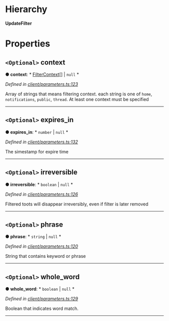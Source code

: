 

# Hierarchy

**UpdateFilter**

# Properties

<a id="context"></a>

## `<Optional>` context

**● context**: * [FilterContext](../modules/_entities_filter_.md#filtercontext)[] &#124; `null`
*

*Defined in [client/parameters.ts:123](https://github.com/lagunehq/core/blob/daa242c/src/client/parameters.ts#L123)*

Array of strings that means filtering context. each string is one of `home`, `notifications`, `public`, `thread`. At least one context must be specified

___
<a id="expires_in"></a>

## `<Optional>` expires_in

**● expires_in**: * `number` &#124; `null`
*

*Defined in [client/parameters.ts:132](https://github.com/lagunehq/core/blob/daa242c/src/client/parameters.ts#L132)*

The simestamp for expire time

___
<a id="irreversible"></a>

## `<Optional>` irreversible

**● irreversible**: * `boolean` &#124; `null`
*

*Defined in [client/parameters.ts:126](https://github.com/lagunehq/core/blob/daa242c/src/client/parameters.ts#L126)*

Filtered toots will disappear irreversibly, even if filter is later removed

___
<a id="phrase"></a>

## `<Optional>` phrase

**● phrase**: * `string` &#124; `null`
*

*Defined in [client/parameters.ts:120](https://github.com/lagunehq/core/blob/daa242c/src/client/parameters.ts#L120)*

String that contains keyword or phrase

___
<a id="whole_word"></a>

## `<Optional>` whole_word

**● whole_word**: * `boolean` &#124; `null`
*

*Defined in [client/parameters.ts:129](https://github.com/lagunehq/core/blob/daa242c/src/client/parameters.ts#L129)*

Boolean that indicates word match.

___

